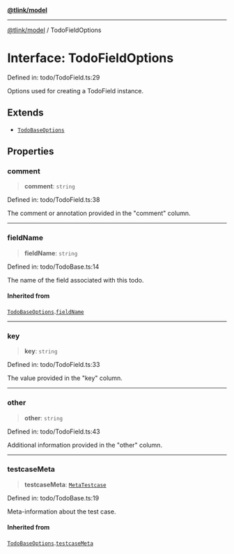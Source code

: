 [**@tlink/model**](../README.md)

***

[@tlink/model](../globals.md) / TodoFieldOptions

# Interface: TodoFieldOptions

Defined in: todo/TodoField.ts:29

Options used for creating a TodoField instance.

## Extends

- [`TodoBaseOptions`](TodoBaseOptions.md)

## Properties

### comment

> **comment**: `string`

Defined in: todo/TodoField.ts:38

The comment or annotation provided in the "comment" column.

***

### fieldName

> **fieldName**: `string`

Defined in: todo/TodoBase.ts:14

The name of the field associated with this todo.

#### Inherited from

[`TodoBaseOptions`](TodoBaseOptions.md).[`fieldName`](TodoBaseOptions.md#fieldname)

***

### key

> **key**: `string`

Defined in: todo/TodoField.ts:33

The value provided in the "key" column.

***

### other

> **other**: `string`

Defined in: todo/TodoField.ts:43

Additional information provided in the "other" column.

***

### testcaseMeta

> **testcaseMeta**: [`MetaTestcase`](MetaTestcase.md)

Defined in: todo/TodoBase.ts:19

Meta-information about the test case.

#### Inherited from

[`TodoBaseOptions`](TodoBaseOptions.md).[`testcaseMeta`](TodoBaseOptions.md#testcasemeta)
